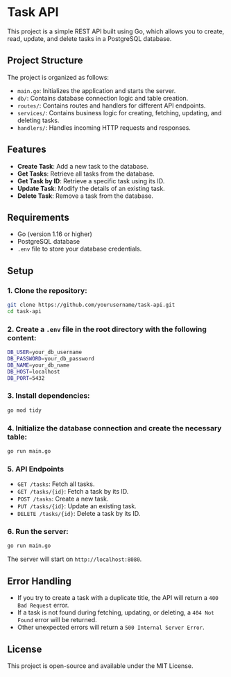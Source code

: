 
# Task API

This project is a simple REST API built using Go, which allows you to create, read, update, and delete tasks in a PostgreSQL database.

## Project Structure

The project is organized as follows:

- `main.go`: Initializes the application and starts the server.
- `db/`: Contains database connection logic and table creation.
- `routes/`: Contains routes and handlers for different API endpoints.
- `services/`: Contains business logic for creating, fetching, updating, and deleting tasks.
- `handlers/`: Handles incoming HTTP requests and responses.

## Features

- **Create Task**: Add a new task to the database.
- **Get Tasks**: Retrieve all tasks from the database.
- **Get Task by ID**: Retrieve a specific task using its ID.
- **Update Task**: Modify the details of an existing task.
- **Delete Task**: Remove a task from the database.

## Requirements

- Go (version 1.16 or higher)
- PostgreSQL database
- `.env` file to store your database credentials.

## Setup

### 1. Clone the repository:

```bash
git clone https://github.com/yourusername/task-api.git
cd task-api
```

### 2. Create a `.env` file in the root directory with the following content:

```bash
DB_USER=your_db_username
DB_PASSWORD=your_db_password
DB_NAME=your_db_name
DB_HOST=localhost
DB_PORT=5432
```

### 3. Install dependencies:

```bash
go mod tidy
```

### 4. Initialize the database connection and create the necessary table:

```bash
go run main.go
```

### 5. API Endpoints

- `GET /tasks`: Fetch all tasks.
- `GET /tasks/{id}`: Fetch a task by its ID.
- `POST /tasks`: Create a new task.
- `PUT /tasks/{id}`: Update an existing task.
- `DELETE /tasks/{id}`: Delete a task by its ID.

### 6. Run the server:

```bash
go run main.go
```

The server will start on `http://localhost:8080`.

## Error Handling

- If you try to create a task with a duplicate title, the API will return a `400 Bad Request` error.
- If a task is not found during fetching, updating, or deleting, a `404 Not Found` error will be returned.
- Other unexpected errors will return a `500 Internal Server Error`.

## License

This project is open-source and available under the MIT License.
